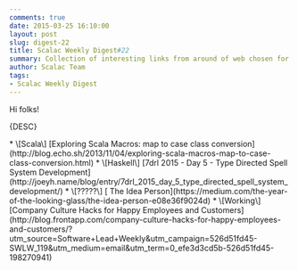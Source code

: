 ```yaml
---
comments: true
date: 2015-03-25 16:10:00
layout: post
slug: digest-22
title: Scalac Weekly Digest#22
summary: Collection of interesting links from around of web chosen for you by Scalac team
author: Scalac Team
tags:
- Scalac Weekly Digest
---
```


Hi folks!

{DESC}

<p id="1"></p>
* \[Scala\] [Exploring Scala Macros: map to case class conversion](http://blog.echo.sh/2013/11/04/exploring-scala-macros-map-to-case-class-conversion.html) 
* \[Haskell\] [7drl 2015 - Day 5 - Type Directed Spell System Development](http://joeyh.name/blog/entry/7drl_2015_day_5_type_directed_spell_system_development/)
* \[?????\] [
The Idea Person](https://medium.com/the-year-of-the-looking-glass/the-idea-person-e08e36f9024d)
* \[Working\] [Company Culture Hacks for Happy Employees and Customers](http://blog.frontapp.com/company-culture-hacks-for-happy-employees-and-customers/?utm_source=Software+Lead+Weekly&utm_campaign=526d51fd45-SWLW_119&utm_medium=email&utm_term=0_efe3d3cd5b-526d51fd45-198270941)
